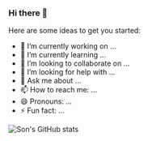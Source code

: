 ### Hi there 👋

<!--
**tranducson25082000/tranducson25082000** is a ✨ _special_ ✨ repository because its `README.md` (this file) appears on your GitHub profile.
-->
Here are some ideas to get you started:

- 🔭 I’m currently working on ...
- 🌱 I’m currently learning ...
- 👯 I’m looking to collaborate on ...
- 🤔 I’m looking for help with ...
- 💬 Ask me about ...
- 📫 How to reach me: ...
- 😄 Pronouns: ...
- ⚡ Fun fact: ...

![Son's GitHub stats](https://github-readme-stats.vercel.app/api?username=tranducson25082000&show_icons=true&theme=radical)

